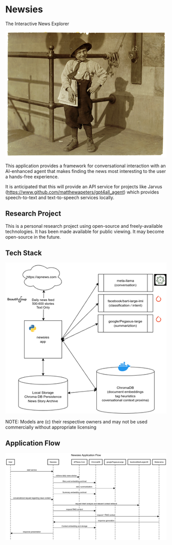 # Newsies

The Interactive News Explorer

!["Lewis Hine: Luigi, 6 years old, newsboy-beggar, Sacramento, California, 1915" by trialsanderrors is licensed under CC BY 2.0.](./docs/3952519005_4d3030935e_c.jpg)

This application provides a framework for conversational interaction with an AI-enhanced agent that makes finding the news most interesting to the user a hands-free experience.

It is anticipated that this will provide an API service for projects like Jarvus (<https://www.github.com/matthewapeters/gpt4all_agent>) which provides speech-to-text and text-to-speech services locally.

## Research Project

This is a personal research project using open-source and freely-available technologies.  It has been made available
for public viewing.  It may become open-source in the future.

## Tech Stack

 ![tech stack](./docs/newsies.png)

 NOTE: Models are (c) their respective owners and may not be used commercially without appropriate licensing

## Application Flow

![application sequence](./docs/newsies_sequence.png)

